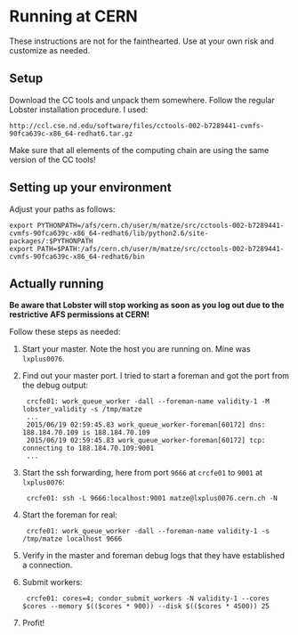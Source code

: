 # Running at CERN

These instructions are not for the fainthearted.  Use at your own risk and
customize as needed.

## Setup

Download the CC tools and unpack them somewhere.  Follow the regular
Lobster installation procedure.  I used:

    http://ccl.cse.nd.edu/software/files/cctools-002-b7289441-cvmfs-90fca639c-x86_64-redhat6.tar.gz

Make sure that all elements of the computing chain are using the same
version of the CC tools!

## Setting up your environment

Adjust your paths as follows:

    export PYTHONPATH=/afs/cern.ch/user/m/matze/src/cctools-002-b7289441-cvmfs-90fca639c-x86_64-redhat6/lib/python2.6/site-packages/:$PYTHONPATH
    export PATH=$PATH:/afs/cern.ch/user/m/matze/src/cctools-002-b7289441-cvmfs-90fca639c-x86_64-redhat6/bin

## Actually running

**Be aware that Lobster will stop working as soon as you log out due to the
restrictive AFS permissions at CERN!**

Follow these steps as needed:

1. Start your master.  Note the host you are running on.  Mine was `lxplus0076`.

2. Find out your master port.  I tried to start a foreman and got the port from the debug output:

        crcfe01: work_queue_worker -dall --foreman-name validity-1 -M lobster_validity -s /tmp/matze
        ...
        2015/06/19 02:59:45.83 work_queue_worker-foreman[60172] dns: 188.184.70.109 is 188.184.70.109
        2015/06/19 02:59:45.83 work_queue_worker-foreman[60172] tcp: connecting to 188.184.70.109:9001
        ...

3. Start the ssh forwarding, here from port `9666` at `crcfe01` to `9001` at `lxplus0076`:

        crcfe01: ssh -L 9666:localhost:9001 matze@lxplus0076.cern.ch -N

4. Start the foreman for real:

        crcfe01: work_queue_worker -dall --foreman-name validity-1 -s /tmp/matze localhost 9666

5. Verify in the master and foreman debug logs that they have established a connection.

6. Submit workers:

        crcfe01: cores=4; condor_submit_workers -N validity-1 --cores $cores --memory $(($cores * 900)) --disk $(($cores * 4500)) 25

7. Profit!

